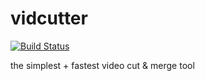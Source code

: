 # vidcutter

[![Build Status](https://travis-ci.org/muchpack/vidcutter.svg?branch=master)](https://travis-ci.org/muchpack/vidcutter)

the simplest + fastest video cut & merge tool
